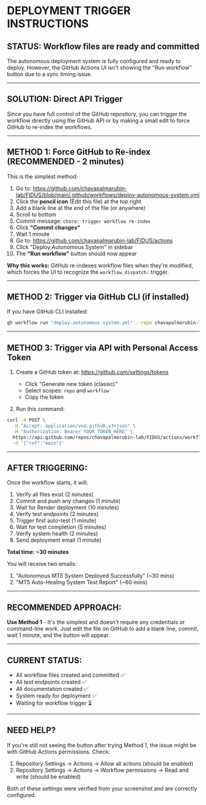 # DEPLOYMENT TRIGGER INSTRUCTIONS

## STATUS: Workflow files are ready and committed

The autonomous deployment system is fully configured and ready to deploy. However, the GitHub Actions UI isn't showing the "Run workflow" button due to a sync timing issue.

---

## SOLUTION: Direct API Trigger

Since you have full control of the GitHub repository, you can trigger the workflow directly using the GitHub API or by making a small edit to force GitHub to re-index the workflows.

---

## METHOD 1: Force GitHub to Re-index (RECOMMENDED - 2 minutes)

This is the simplest method:

1. Go to: https://github.com/chavapalmarubin-lab/FIDUS/blob/main/.github/workflows/deploy-autonomous-system.yml
2. Click the **pencil icon** (Edit this file) at the top right
3. Add a blank line at the end of the file (or anywhere)
4. Scroll to bottom
5. Commit message: `chore: trigger workflow re-index`
6. Click **"Commit changes"**
7. Wait 1 minute
8. Go to: https://github.com/chavapalmarubin-lab/FIDUS/actions
9. Click "Deploy Autonomous System" in sidebar
10. The **"Run workflow"** button should now appear

**Why this works:** GitHub re-indexes workflow files when they're modified, which forces the UI to recognize the `workflow_dispatch:` trigger.

---

## METHOD 2: Trigger via GitHub CLI (if installed)

If you have GitHub CLI installed:

```bash
gh workflow run "deploy-autonomous-system.yml" --repo chavapalmarubin-lab/FIDUS
```

---

## METHOD 3: Trigger via API with Personal Access Token

1. Create a GitHub token at: https://github.com/settings/tokens
   - Click "Generate new token (classic)"
   - Select scopes: `repo` and `workflow`
   - Copy the token

2. Run this command:

```bash
curl -X POST \
  -H "Accept: application/vnd.github.v3+json" \
  -H "Authorization: Bearer YOUR_TOKEN_HERE" \
  https://api.github.com/repos/chavapalmarubin-lab/FIDUS/actions/workflows/deploy-autonomous-system.yml/dispatches \
  -d '{"ref":"main"}'
```

---

## AFTER TRIGGERING:

Once the workflow starts, it will:

1. Verify all files exist (2 minutes)
2. Commit and push any changes (1 minute)
3. Wait for Render deployment (10 minutes)
4. Verify test endpoints (2 minutes)
5. Trigger first auto-test (1 minute)
6. Wait for test completion (5 minutes)
7. Verify system health (2 minutes)
8. Send deployment email (1 minute)

**Total time: ~30 minutes**

You will receive two emails:
1. "Autonomous MT5 System Deployed Successfully" (~30 mins)
2. "MT5 Auto-Healing System Test Report" (~60 mins)

---

## RECOMMENDED APPROACH:

**Use Method 1** - It's the simplest and doesn't require any credentials or command-line work. Just edit the file on GitHub to add a blank line, commit, wait 1 minute, and the button will appear.

---

## CURRENT STATUS:

- All workflow files created and committed ✅
- All test endpoints created ✅
- All documentation created ✅
- System ready for deployment ✅
- Waiting for workflow trigger ⏳

---

## NEED HELP?

If you're still not seeing the button after trying Method 1, the issue might be with GitHub Actions permissions. Check:

1. Repository Settings → Actions → Allow all actions (should be enabled)
2. Repository Settings → Actions → Workflow permissions → Read and write (should be enabled)

Both of these settings were verified from your screenshot and are correctly configured.

